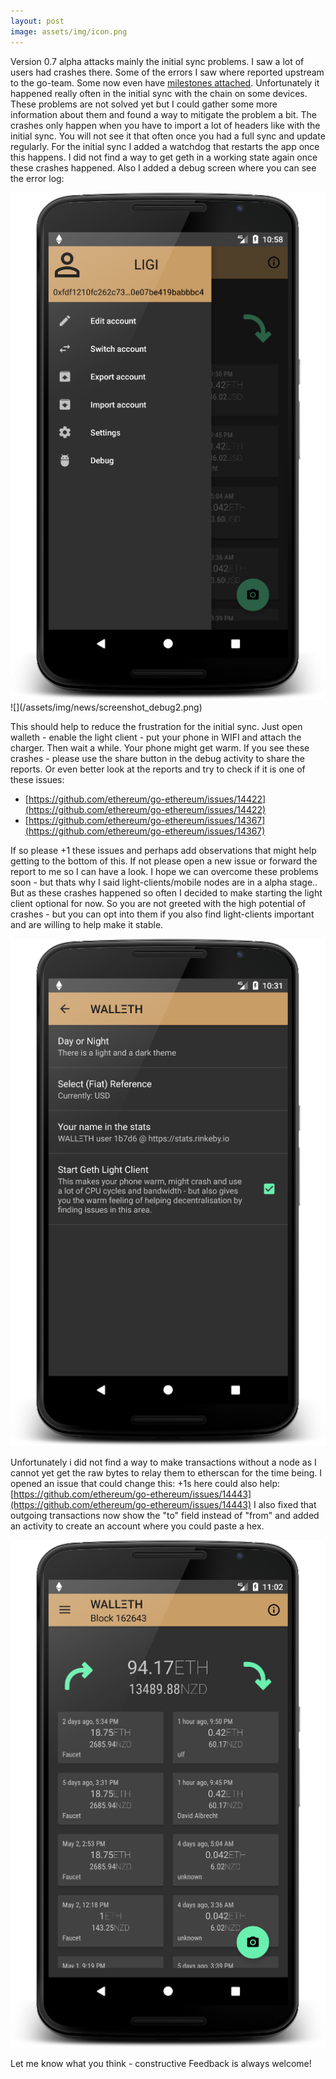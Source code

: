 ```yaml
---
layout: post
image: assets/img/icon.png
---
```


Version 0.7 alpha attacks mainly the initial sync problems. I saw a lot of users had crashes there. Some of the errors I saw where reported upstream to the go-team. Some now even have <a href="https://github.com/golang/go/issues/20259">milestones attached</a>. Unfortunately it happened really often in the initial sync with the chain on some devices. These problems are not solved yet but I could gather some more information about them and found a way to mitigate the problem a bit. The crashes only happen when you have to import a lot of headers like with the initial sync. You will not see it that often once you had a full sync and update regularly. For the initial sync I added a watchdog that restarts the app once this happens. I did not find a way to get geth in a working state again once these crashes happened. Also I added a debug screen where you can see the error log:

<img src="/assets/img/news/screenshot_debug.png"/>
![](/assets/img/news/screenshot_debug2.png)

This should help to reduce the frustration for the initial sync. Just open walleth - enable the light client - put your phone in WIFI and attach the charger. Then wait a while. Your phone might get warm. If you see these crashes - please use the share button in the debug activity to share the reports. Or even better look at the reports and try to check if it is one of these issues:

* [https://github.com/ethereum/go-ethereum/issues/14422](https://github.com/ethereum/go-ethereum/issues/14422)
* [https://github.com/ethereum/go-ethereum/issues/14367](https://github.com/ethereum/go-ethereum/issues/14367)

If so please +1 these issues and perhaps add observations that might help getting to the bottom of this. If not please open a new issue or forward the report to me so I can have a look.
I hope we can overcome these problems soon - but thats why I said light-clients/mobile nodes are in a alpha stage..
But as these crashes happened so often I decided to make starting the light client optional for now. So you are not greeted with the high potential of crashes - but you can opt into them if you also find light-clients important and are willing to help make it stable.

![](/assets/img/news/screenshot_with_settings.png)

Unfortunately i did not find a way to make transactions without a node as I cannot yet get the raw bytes to relay them to etherscan for the time being. I opened an issue that could change this: +1s here could also help: [https://github.com/ethereum/go-ethereum/issues/14443](https://github.com/ethereum/go-ethereum/issues/14443)
I also fixed that outgoing transactions now show the "to" field instead of "from" and added an activity to create an account where you could paste a hex.

![](/assets/img/news/screenshot_list.png)

Let me know what you think - constructive Feedback is always welcome!
